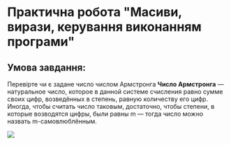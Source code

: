 # Практична робота "Масиви, вирази, керування виконанням програми"

## Умова завдання: 
Перевірте чи є задане число числом Армстронга
**Число Армстронга** — натуральное число, которое в данной системе счисления равно сумме своих цифр, возведённых в степень, равную количеству его цифр. Иногда, чтобы считать число таковым, достаточно, чтобы степени, в которые возводятся цифры, были равны m — тогда число можно назвать m-самовлюблённым.

<img src ="https://wikimedia.org/api/rest_v1/media/math/render/svg/0630ff7cadb1376aeb5c5c0733b1809953f6b188">
